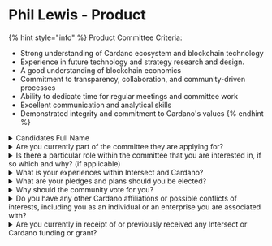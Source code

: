 # Phil Lewis - Product

{% hint style="info" %}
Product Committee Criteria:

* Strong understanding of Cardano ecosystem and blockchain technology
* Experience in future technology and strategy research and design.
* A good understanding of blockchain economics&#x20;
* Commitment to transparency, collaboration, and community-driven processes
* Ability to dedicate time for regular meetings and committee work
* Excellent communication and analytical skills
* Demonstrated integrity and commitment to Cardano's values
{% endhint %}

<details>

<summary>Candidates Full Name</summary>

Phil Lewis

</details>



<details>

<summary>Are you currently part of the committee they are applying for?</summary>

No

</details>



<details>

<summary>Is there a particular role within the committee that you are interested in, if so which and why? (if applicable)</summary>

No

</details>



<details>

<summary>What is your experiences within Intersect and Cardano?</summary>

I have been contributing to Cardano since 2018, including pre-Shelley Jormungandr node testing, Cardano Improvement Proposals (CIPs), and the Ariob Incubator Bootcamp, an iceaddis/IOG program for startups building on Cardano.&#x20;

I have been involved in all aspects of Catalyst since Fund 0, including being funded in Funds 5 and 11. I have run many in person community meetups and Cardano Summit events. I have contributed to different Intersect working groups, including as chair of the Stablecoins Working Group. I was also selected as a DRep Pioneer Program leader to deliver workshops for community members who wish to learn how to become a DRep.&#x20;

I am a member of the Eastern Cardano Council, who were recently elected to the Interim Constitutional Committee. Also, as the Co-Founder of Empowa and other projects building on Cardano, I have a long term investment in the Cardano community, and therefore appreciate the importance of ensuring that Cardano’s capabilities continue to evolve and grow to support new initiatives.

</details>



<details>

<summary>What are your pledges and plans should you be elected?</summary>

In addition to supporting the next generation roadmap for Cardano as a public domain infrastructure platform, I believe there is an opportunity for Intersect to take on some of the responsibilities previously performed by the founding entities, by engaging with enterprises looking to leverage blockchain technology for their business.

I would therefore like to see the Product Committee explore these opportunities in collaboration with Intersect’s members, ensuring that Cardano’s product roadmap is fit for purpose. I would bring my experience on both sides of large enterprise technology tenders and projects (i.e. as a customer and a vendor), to develop a strategic plan that will enable this vision.

</details>



<details>

<summary>Why should the community vote for you?</summary>

I have a Computer Science degree, am a TOGAF certified Enterprise Architect and have worked in the IT industry for over 25 years. I therefore have a strong technical background, am an experienced technology communicator, and can leverage my experience designing and implementing solutions for organisations from startups and SMEs to large corporations and government departments, to help shape the vision for Cardano’s next stage of enterprise adoption.&#x20;

More information regarding my experience is available on LinkedIn at https://www.linkedin.com/in/phillewisit/

</details>



<details>

<summary>Do you have any other Cardano affiliations or possible conflicts of interests, including you as an individual or an enterprise you are associated with?</summary>

No

</details>



<details>

<summary>Are you currently in receipt of or previously received any Intersect or Cardano funding or grant?</summary>

Through Vaka Consulting I received a grant from Intersect to develop and deliver DRep Pioneer training. I have also received Catalyst funding through Empowa.

</details>
